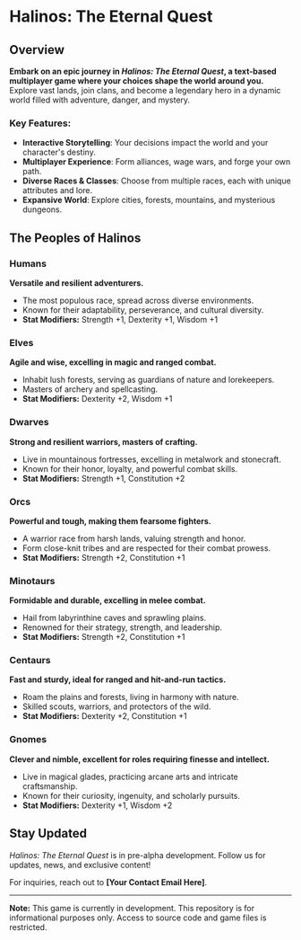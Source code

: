# Halinos: The Eternal Quest

## Overview
**Embark on an epic journey in *Halinos: The Eternal Quest*, a text-based multiplayer game where your choices shape the world around you.** Explore vast lands, join clans, and become a legendary hero in a dynamic world filled with adventure, danger, and mystery.

### Key Features:
- **Interactive Storytelling**: Your decisions impact the world and your character's destiny.
- **Multiplayer Experience**: Form alliances, wage wars, and forge your own path.
- **Diverse Races & Classes**: Choose from multiple races, each with unique attributes and lore.
- **Expansive World**: Explore cities, forests, mountains, and mysterious dungeons.

## The Peoples of Halinos

### **Humans**
**Versatile and resilient adventurers.**
- The most populous race, spread across diverse environments.
- Known for their adaptability, perseverance, and cultural diversity.
- **Stat Modifiers:** Strength +1, Dexterity +1, Wisdom +1

### **Elves**
**Agile and wise, excelling in magic and ranged combat.**
- Inhabit lush forests, serving as guardians of nature and lorekeepers.
- Masters of archery and spellcasting.
- **Stat Modifiers:** Dexterity +2, Wisdom +1

### **Dwarves**
**Strong and resilient warriors, masters of crafting.**
- Live in mountainous fortresses, excelling in metalwork and stonecraft.
- Known for their honor, loyalty, and powerful combat skills.
- **Stat Modifiers:** Strength +1, Constitution +2

### **Orcs**
**Powerful and tough, making them fearsome fighters.**
- A warrior race from harsh lands, valuing strength and honor.
- Form close-knit tribes and are respected for their combat prowess.
- **Stat Modifiers:** Strength +2, Constitution +1

### **Minotaurs**
**Formidable and durable, excelling in melee combat.**
- Hail from labyrinthine caves and sprawling plains.
- Renowned for their strategy, strength, and leadership.
- **Stat Modifiers:** Strength +2, Constitution +1

### **Centaurs**
**Fast and sturdy, ideal for ranged and hit-and-run tactics.**
- Roam the plains and forests, living in harmony with nature.
- Skilled scouts, warriors, and protectors of the wild.
- **Stat Modifiers:** Dexterity +2, Constitution +1

### **Gnomes**
**Clever and nimble, excellent for roles requiring finesse and intellect.**
- Live in magical glades, practicing arcane arts and intricate craftsmanship.
- Known for their curiosity, ingenuity, and scholarly pursuits.
- **Stat Modifiers:** Dexterity +1, Wisdom +2

## Stay Updated
*Halinos: The Eternal Quest* is in pre-alpha development. Follow us for updates, news, and exclusive content!

For inquiries, reach out to **[Your Contact Email Here]**.

---
**Note:** This game is currently in development. This repository is for informational purposes only. Access to source code and game files is restricted.

